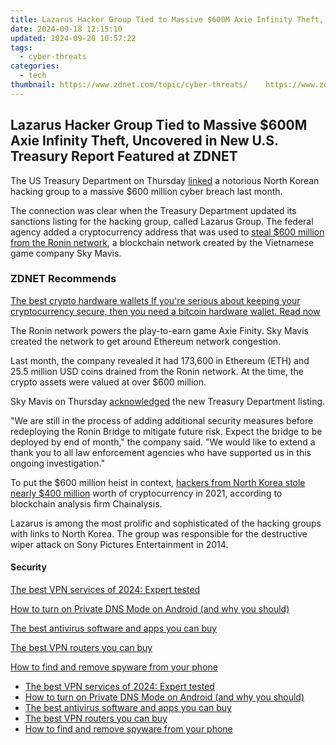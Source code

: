 ```yaml
---
title: Lazarus Hacker Group Tied to Massive $600M Axie Infinity Theft, Uncovered in New U.S. Treasury Report Featured at ZDNET
date: 2024-09-18 12:15:10
updated: 2024-09-20 10:57:22
tags:
  - cyber-threats
categories:
  - tech
thumbnail: https://www.zdnet.com/topic/cyber-threats/    https://www.zdnet.com/a/img/resize/6b27e19e2b26ce64e0e286fa2de5553f9bb6f447/2020/08/17/e16a2f99-05aa-4d45-8690-65cdc440948a/north-korea-lazarus-andariel-bluenoroff.jpg?width=170&height=96&fit=crop&auto=webp
---
```


## Lazarus Hacker Group Tied to Massive $600M Axie Infinity Theft, Uncovered in New U.S. Treasury Report Featured at ZDNET

The US Treasury Department on Thursday [linked](https://home.treasury.gov/policy-issues/financial-sanctions/recent-actions/20220414) a notorious North Korean hacking group to a massive $600 million cyber breach last month. 

The connection was clear when the Treasury Department updated its sanctions listing for the hacking group, called Lazarus Group. The federal agency added a cryptocurrency address that was used to [steal $600 million from the Ronin network](https://www.zdnet.com/article/ethereum-sidechain-ronin-that-powers-play-to-earn-game-is-fleeced-for-over-600m/), a blockchain network created by the Vietnamese game company Sky Mavis. 

### **ZDNET** Recommends

[The best crypto hardware wallets If you're serious about keeping your cryptocurrency secure, then you need a bitcoin hardware wallet.  Read now](https://www.zdnet.com/article/best-crypto-wallet/)

The Ronin network powers the play-to-earn game Axie Finity. Sky Mavis created the network to get around Ethereum network congestion. 

Last month, the company revealed it had 173,600 in Ethereum (ETH) and 25.5 million USD coins drained from the Ronin network. At the time, the crypto assets were valued at over $600 million.

Sky Mavis on Thursday [acknowledged](https://roninblockchain.substack.com/p/community-alert-ronin-validators?s=r) the new Treasury Department listing. 

"We are still in the process of adding additional security measures before redeploying the Ronin Bridge to mitigate future risk. Expect the bridge to be deployed by end of month," the company said. "We would like to extend a thank you to all law enforcement agencies who have supported us in this ongoing investigation."

To put the $600 million heist in context, [hackers from North Korea stole nearly $400 million](https://www.zdnet.com/article/north-korean-hackers-stole-a-record-breaking-amount-of-cryptocurrency-last-year/) worth of cryptocurrency in 2021, according to blockchain analysis firm Chainalysis. 

Lazarus is among the most prolific and sophisticated of the hacking groups with links to North Korea. The group was responsible for the destructive wiper attack on Sony Pictures Entertainment in 2014\. 

#### Security

[The best VPN services of 2024: Expert tested](https://www.zdnet.com/article/best-vpn/ "The best VPN services of 2024: Expert tested")

[How to turn on Private DNS Mode on Android (and why you should)](https://www.zdnet.com/article/how-to-turn-on-private-dns-mode-on-android-and-why-you-should/ "How to turn on Private DNS Mode on Android (and why you should)")

[The best antivirus software and apps you can buy](https://www.zdnet.com/article/best-antivirus/ "The best antivirus software and apps you can buy")

[The best VPN routers you can buy](https://www.zdnet.com/article/best-vpn-router/ "The best VPN routers you can buy")

[How to find and remove spyware from your phone](https://www.zdnet.com/article/how-to-find-and-remove-spyware-from-your-phone/ "How to find and remove spyware from your phone")

* [The best VPN services of 2024: Expert tested](https://www.zdnet.com/article/best-vpn/ "The best VPN services of 2024: Expert tested")
* [How to turn on Private DNS Mode on Android (and why you should)](https://www.zdnet.com/article/how-to-turn-on-private-dns-mode-on-android-and-why-you-should/ "How to turn on Private DNS Mode on Android (and why you should)")
* [The best antivirus software and apps you can buy](https://www.zdnet.com/article/best-antivirus/ "The best antivirus software and apps you can buy")
* [The best VPN routers you can buy](https://www.zdnet.com/article/best-vpn-router/ "The best VPN routers you can buy")
* [How to find and remove spyware from your phone](https://www.zdnet.com/article/how-to-find-and-remove-spyware-from-your-phone/ "How to find and remove spyware from your phone")

<ins class="adsbygoogle"
     style="display:block"
     data-ad-format="autorelaxed"
     data-ad-client="ca-pub-7571918770474297"
     data-ad-slot="1223367746"></ins>



<ins class="adsbygoogle"
     style="display:block"
     data-ad-client="ca-pub-7571918770474297"
     data-ad-slot="8358498916"
     data-ad-format="auto"
     data-full-width-responsive="true"></ins>
